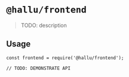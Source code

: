 # `@hallu/frontend`

> TODO: description

## Usage

```
const frontend = require('@hallu/frontend');

// TODO: DEMONSTRATE API
```
